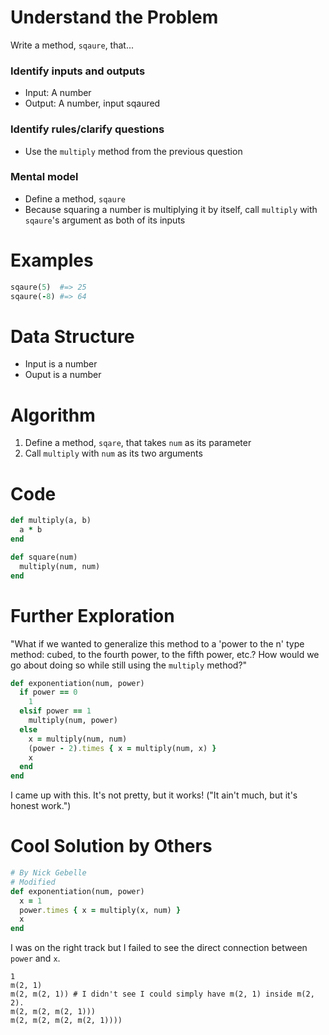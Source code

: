 # Understand the Problem
Write a method, `sqaure`, that...
### Identify inputs and outputs
* Input: A number
* Output: A number, input sqaured
### Identify rules/clarify questions
* Use the `multiply` method from the previous question
### Mental model
* Define a method, `sqaure`
* Because squaring a number is multiplying it by itself, call `multiply` with `sqaure`'s argument as both of its inputs
# Examples
```ruby
sqaure(5)  #=> 25
sqaure(-8) #=> 64
```
# Data Structure
* Input is a number
* Ouput is a number
# Algorithm
1. Define a method, `sqare`, that takes `num` as its parameter
2. Call `multiply` with `num` as its two arguments
# Code
```ruby
def multiply(a, b)
  a * b
end

def square(num)
  multiply(num, num)
end
```
# Further Exploration
"What if we wanted to generalize this method to a 'power to the n' type method: cubed, to the fourth power, to the fifth power, etc.? How would we go about doing so while still using the `multiply` method?"
```ruby
def exponentiation(num, power)
  if power == 0
    1
  elsif power == 1
    multiply(num, power)
  else
    x = multiply(num, num)
    (power - 2).times { x = multiply(num, x) }
    x
  end
end
```
I came up with this. It's not pretty, but it works!
("It ain't much, but it's honest work.")
# Cool Solution by Others
```ruby
# By Nick Gebelle
# Modified
def exponentiation(num, power)
  x = 1
  power.times { x = multiply(x, num) }
  x
end
```
I was on the right track but I failed to see the direct connection between `power` and `x`.
```
1
m(2, 1)
m(2, m(2, 1)) # I didn't see I could simply have m(2, 1) inside m(2, 2).
m(2, m(2, m(2, 1)))
m(2, m(2, m(2, m(2, 1))))
```